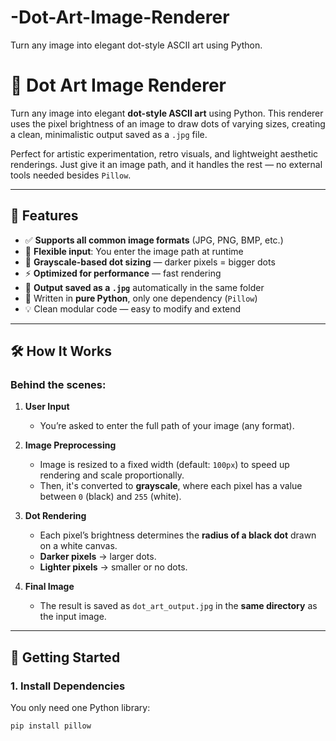 # -Dot-Art-Image-Renderer
Turn any image into elegant dot-style ASCII art using Python.
# 🎨 Dot Art Image Renderer

Turn any image into elegant **dot-style ASCII art** using Python. This renderer uses the pixel brightness of an image to draw dots of varying sizes, creating a clean, minimalistic output saved as a `.jpg` file. 

Perfect for artistic experimentation, retro visuals, and lightweight aesthetic renderings. Just give it an image path, and it handles the rest — no external tools needed besides `Pillow`.

---

## 📸 Features

- ✅ **Supports all common image formats** (JPG, PNG, BMP, etc.)
- 🎯 **Flexible input**: You enter the image path at runtime
- 🎨 **Grayscale-based dot sizing** — darker pixels = bigger dots
- ⚡ **Optimized for performance** — fast rendering
- 📂 **Output saved as a `.jpg`** automatically in the same folder
- 🐍 Written in **pure Python**, only one dependency (`Pillow`)
- 💡 Clean modular code — easy to modify and extend

---

## 🛠 How It Works

### Behind the scenes:

1. **User Input**  
   - You’re asked to enter the full path of your image (any format).
  
2. **Image Preprocessing**  
   - Image is resized to a fixed width (default: `100px`) to speed up rendering and scale proportionally.
   - Then, it's converted to **grayscale**, where each pixel has a value between `0` (black) and `255` (white).

3. **Dot Rendering**  
   - Each pixel’s brightness determines the **radius of a black dot** drawn on a white canvas.
   - **Darker pixels** → larger dots.  
   - **Lighter pixels** → smaller or no dots.

4. **Final Image**  
   - The result is saved as `dot_art_output.jpg` in the **same directory** as the input image.

---

## 🚀 Getting Started

### 1. Install Dependencies

You only need one Python library:

```bash
pip install pillow
